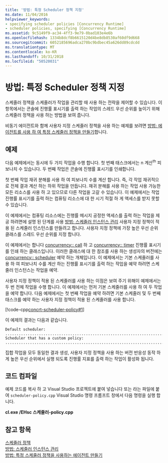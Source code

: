 ```yaml
---
title: '방법: 특정 Scheduler 정책 지정'
ms.date: 11/04/2016
helpviewer_keywords:
- specifying scheduler policies [Concurrency Runtime]
- scheduler policies, specifying [Concurrency Runtime]
ms.assetid: 9c5149f9-ac34-4ff3-9e79-0bad103e4e6b
ms.openlocfilehash: 1334b8dcf8b6615120d4be8db8530af60df9d668
ms.sourcegitcommit: 6052185696adca270bc9bdbec45a626dd89cdcdd
ms.translationtype: MT
ms.contentlocale: ko-KR
ms.lasthandoff: 10/31/2018
ms.locfileid: "50520031"
---
```

# <a name="how-to-specify-specific-scheduler-policies"></a>방법: 특정 Scheduler 정책 지정

스케줄러 정책을 스케줄러가 작업을 관리할 때 사용 하는 전략을 제어할 수 있습니다. 이 항목에서는 콘솔에 진행률 표시기를 출력 하는 작업의 스레드 우선 순위를 높이기 위해 스케줄러 정책을 사용 하는 방법을 보여 줍니다.

비동기 에이전트와 함께 사용자 지정 스케줄러 정책을 사용 하는 예제를 보려면 [방법: 에이전트를 사용 하 여 특정 스케줄러 정책을 만들기](../../parallel/concrt/how-to-create-agents-that-use-specific-scheduler-policies.md)합니다.

## <a name="example"></a>예제

다음 예제에서는 동시에 두 가지 작업을 수행 합니다. 첫 번째 태스크에서는 n 계산<sup>th</sup> 피보나치 수 있습니다. 두 번째 작업은 콘솔에 진행률 표시기를 인쇄합니다.

첫 번째 작업 재귀 분해를 사용 하 여 피보나치 수를 계산 합니다. 즉, 각 작업 재귀적으로 전체 결과 계산 하는 하위 작업을 만듭니다. 재귀 분해를 사용 하는 작업 사용 가능한 모든 리소스를 사용 하 고 있으므로 다른 작업을 고갈 수 있습니다. 이 예제에서는 작업 진행률 표시기를 출력 하는 컴퓨팅 리소스에 대 한 시기 적절 하 게 액세스를 받지 못할 수 있습니다.

이 예제에서는 컴퓨팅 리소스에는 진행률 메시지 공정한 액세스를 출력 하는 작업을 제공 하려면에 설명 된 단계를 사용 [방법: 스케줄러 인스턴스 관리](../../parallel/concrt/how-to-manage-a-scheduler-instance.md) 사용자 지정 정책이 적용 된 스케줄러 인스턴스를 만들려고 합니다. 사용자 지정 정책에 가장 높은 우선 순위 클래스를 스레드 우선 순위를 지정 합니다.

이 예제에서는 합니다 [concurrency:: call](../../parallel/concrt/reference/call-class.md) 하 고 [concurrency:: timer](../../parallel/concrt/reference/timer-class.md) 진행률 표시기를 인쇄 하는 클래스입니다. 이러한 클래스에 대 한 참조를 사용 하는 생성자의 버전에는 [concurrency:: scheduler](../../parallel/concrt/reference/scheduler-class.md) 예약 하는 개체입니다. 이 예제에서는 기본 스케줄러를 사용 하 여 피보나치 수를 계산 하는 진행률 표시기를 출력 하는 작업을 예약 하려면 스케줄러 인스턴스는 작업을 예약.

사용자 지정 정책이 적용 된 스케줄러를 사용 하는 이점은 보여 주기 위해이 예제에서는 두 번 전체 작업을 수행 합니다. 이 예제에서는 먼저 기본 스케줄러를 사용 하 여 두 작업을 예약 합니다. 다음 예제에서는 첫 번째 작업을 예약 하려면 기본 스케줄러 및 두 번째 태스크를 예약 하는 사용자 지정 정책이 적용 된 스케줄러를 사용 합니다.

[!code-cpp[concrt-scheduler-policy#1](../../parallel/concrt/codesnippet/cpp/how-to-specify-specific-scheduler-policies_1.cpp)]

이 예제의 결과는 다음과 같습니다.

```Output
Default scheduler:
...........................................................................done
Scheduler that has a custom policy:
...........................................................................done
```

집합 작업을 모두 동일한 결과 생성, 사용자 지정 정책을 사용 하는 버전 반응성 동작 하 게 높은 우선 순위에서 실행 되도록 진행률 지표를 출력 하는 작업이 활성화 됩니다.

## <a name="compiling-the-code"></a>코드 컴파일

예제 코드를 복사 하 고 Visual Studio 프로젝트에 붙여 넣습니다 또는 라는 파일에 붙여 `scheduler-policy.cpp` Visual Studio 명령 프롬프트 창에서 다음 명령을 실행 합니다.

**cl.exe /EHsc 스케줄러-policy.cpp**

## <a name="see-also"></a>참고 항목

[스케줄러 정책](../../parallel/concrt/scheduler-policies.md)<br/>
[방법: 스케줄러 인스턴스 관리](../../parallel/concrt/how-to-manage-a-scheduler-instance.md)<br/>
[방법: 특정 스케줄러 정책을 사용하는 에이전트 만들기](../../parallel/concrt/how-to-create-agents-that-use-specific-scheduler-policies.md)

